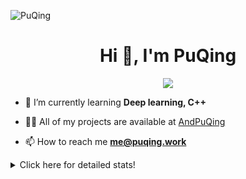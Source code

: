 ![PuQing](https://user-images.githubusercontent.com/27223114/171565019-9a56fae6-b08b-421f-99db-7e830da42371.png)

<h1 align="center">Hi 👋, I'm PuQing</h1>

<p align="center">
  <img src="https://github-widgetbox.vercel.app/api/profile?username=AndPuQing&data=followers,repositories,stars,commits"/>
</p>

- 🌱 I’m currently learning **Deep learning, C++**

- 👨‍💻 All of my projects are available at [AndPuQing](https://github.com/AndPuQing)

- 📫 How to reach me **me@puqing.work**

<details>
<summary>Click here for detailed stats!</summary>

<!--START_SECTION:waka-->
**I'm a Night 🦉** 

```text
🌞 Morning    37 commits     ██░░░░░░░░░░░░░░░░░░░░░░░   10.28% 
🌆 Daytime    131 commits    █████████░░░░░░░░░░░░░░░░   36.39% 
🌃 Evening    122 commits    ████████░░░░░░░░░░░░░░░░░   33.89% 
🌙 Night      70 commits     ████░░░░░░░░░░░░░░░░░░░░░   19.44%

```


📊 **This Week I Spent My Time On** 

```text
💬 Programming Languages: 
Jupyter Notebook         18 hrs 19 mins      ██████████████████░░░░░░░   73.66% 
Python                   5 hrs 15 mins       █████░░░░░░░░░░░░░░░░░░░░   21.12% 
Markdown                 19 mins             ░░░░░░░░░░░░░░░░░░░░░░░░░   1.29% 
Java                     15 mins             ░░░░░░░░░░░░░░░░░░░░░░░░░   1.07% 
Other                    14 mins             ░░░░░░░░░░░░░░░░░░░░░░░░░   0.95%

🔥 Editors: 
VS Code                  24 hrs 24 mins      ████████████████████████░   98.11% 
IntelliJ                 28 mins             ░░░░░░░░░░░░░░░░░░░░░░░░░   1.89%

💻 Operating System: 
Linux                    15 hrs 45 mins      ███████████████░░░░░░░░░░   63.36% 
Mac                      8 hrs 26 mins       ████████░░░░░░░░░░░░░░░░░   33.96% 
Windows                  40 mins             ░░░░░░░░░░░░░░░░░░░░░░░░░   2.69%

```


<!--END_SECTION:waka-->
</details>
